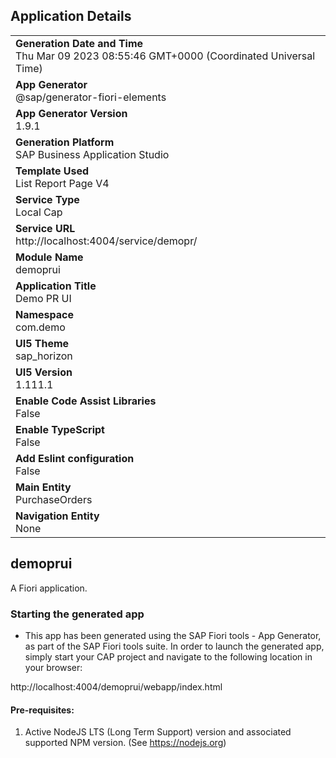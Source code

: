 ## Application Details
|               |
| ------------- |
|**Generation Date and Time**<br>Thu Mar 09 2023 08:55:46 GMT+0000 (Coordinated Universal Time)|
|**App Generator**<br>@sap/generator-fiori-elements|
|**App Generator Version**<br>1.9.1|
|**Generation Platform**<br>SAP Business Application Studio|
|**Template Used**<br>List Report Page V4|
|**Service Type**<br>Local Cap|
|**Service URL**<br>http://localhost:4004/service/demopr/
|**Module Name**<br>demoprui|
|**Application Title**<br>Demo PR UI|
|**Namespace**<br>com.demo|
|**UI5 Theme**<br>sap_horizon|
|**UI5 Version**<br>1.111.1|
|**Enable Code Assist Libraries**<br>False|
|**Enable TypeScript**<br>False|
|**Add Eslint configuration**<br>False|
|**Main Entity**<br>PurchaseOrders|
|**Navigation Entity**<br>None|

## demoprui

A Fiori application.

### Starting the generated app

-   This app has been generated using the SAP Fiori tools - App Generator, as part of the SAP Fiori tools suite.  In order to launch the generated app, simply start your CAP project and navigate to the following location in your browser:

http://localhost:4004/demoprui/webapp/index.html

#### Pre-requisites:

1. Active NodeJS LTS (Long Term Support) version and associated supported NPM version.  (See https://nodejs.org)


